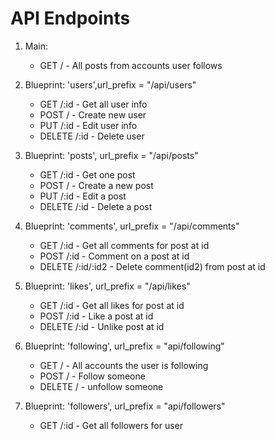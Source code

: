 # API Endpoints

1. Main:
    - GET / - All posts from accounts user follows

2. Blueprint: 'users',url_prefix = "/api/users"
    - GET /:id - Get all user info
    - POST / - Create new user
    - PUT /:id - Edit user info
    - DELETE /:id - Delete user

3. Blueprint: 'posts', url_prefix = "/api/posts"
    - GET /:id - Get one post
    - POST / - Create a new post
    - PUT /:id - Edit a post
    - DELETE /:id - Delete a post

4. Blueprint: 'comments', url_prefix = "/api/comments"
    - GET /:id - Get all comments for post at id
    - POST /:id - Comment on a post at id
    - DELETE /:id/:id2 - Delete comment(id2) from post at id

5. Blueprint: 'likes', url_prefix = "/api/likes"
    - GET /:id - Get all likes for post at id
    - POST /:id - Like a post at id
    - DELETE /:id - Unlike post at id

8. Blueprint: 'following', url_prefix = "api/following"
    - GET / - All accounts the user is following
    - POST / - Follow someone
    - DELETE / - unfollow someone

9. Blueprint: 'followers', url_prefix = "api/followers"
    - GET /:id - Get all followers for user
